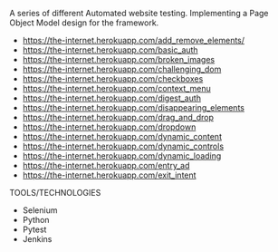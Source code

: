 A series of different Automated website testing. Implementing a Page Object Model design for the framework.
-  https://the-internet.herokuapp.com/add_remove_elements/
-  https://the-internet.herokuapp.com/basic_auth
-  https://the-internet.herokuapp.com/broken_images
-  https://the-internet.herokuapp.com/challenging_dom
-  https://the-internet.herokuapp.com/checkboxes
-  https://the-internet.herokuapp.com/context_menu
-  https://the-internet.herokuapp.com/digest_auth
-  https://the-internet.herokuapp.com/disappearing_elements
-  https://the-internet.herokuapp.com/drag_and_drop
-  https://the-internet.herokuapp.com/dropdown
-  https://the-internet.herokuapp.com/dynamic_content
-  https://the-internet.herokuapp.com/dynamic_controls
- https://the-internet.herokuapp.com/dynamic_loading
- https://the-internet.herokuapp.com/entry_ad
- https://the-internet.herokuapp.com/exit_intent





TOOLS/TECHNOLOGIES
-  Selenium
-  Python
-  Pytest
-  Jenkins
